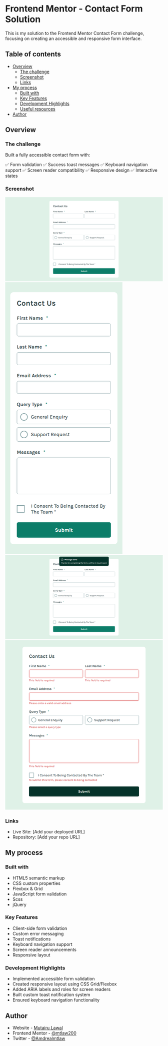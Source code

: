 # Frontend Mentor - Contact Form Solution

This is my solution to the Frontend Mentor Contact Form challenge, focusing on creating an accessible and responsive form interface.

## Table of contents

- [Overview](#overview)
  - [The challenge](#the-challenge)
  - [Screenshot](#screenshot)
  - [Links](#links)
- [My process](#my-process)
  - [Built with](#built-with)
  - [Key Features](#key-features)
  - [Development Highlights](#development-highlights)
  - [Useful resources](#useful-resources)
- [Author](#author)

## Overview

### The challenge

Built a fully accessible contact form with:

✅ Form validation
✅ Success toast messages
✅ Keyboard navigation support
✅ Screen reader compatibility
✅ Responsive design
✅ Interactive states

### Screenshot

![Desktop View](./screenshots/contact-form-desktop.png)
![Mobile View](./screenshots/contact-form-mobile.png)
![Sucess State](./screenshots/succes-state.png)
![Error State](./screenshots/contact-form-errorState.png)

### Links

- Live Site: [Add your deployed URL]
- Repository: [Add your repo URL]

## My process

### Built with

- HTML5 semantic markup
- CSS custom properties
- Flexbox & Grid
- JavaScript form validation
- Scss
- jQuery

### Key Features

- Client-side form validation
- Custom error messaging
- Toast notifications
- Keyboard navigation support
- Screen reader announcements
- Responsive layout

### Development Highlights

- Implemented accessible form validation
- Created responsive layout using CSS Grid/Flexbox
- Added ARIA labels and roles for screen readers
- Built custom toast notification system
- Ensured keyboard navigation functionality

## Author

- Website - [Mutairu Lawal](https://mutairu-lawal.netlify.app/)
- Frontend Mentor - [@mtlaw200](https://www.frontendmentor.io/profile/mtLaw200)
- Twitter - [@Amdrealmtlaw](https://twitter.com/Amdrealmtlaw)
